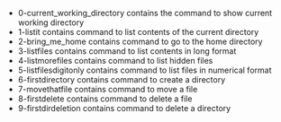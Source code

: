 - 0-current_working_directory contains the command to show current working directory
- 1-listit contains command to list contents of the current directory
- 2-bring_me_home contains command to go to the home directory
- 3-listfiles contains command to list contents in long format
- 4-listmorefiles contains command to list hidden files
- 5-listfilesdigitonly contains command to list files in numerical format
- 6-firstdirectory contains command to create a directory
- 7-movethatfile contains command to move a file
- 8-firstdelete contains command to delete a file
- 9-firstdirdeletion contains command to delete a directory    
